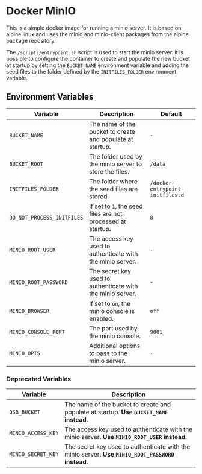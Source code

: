 # Docker MinIO

This is a simple docker image for running a minio server. It is based on alpine linux and uses the minio and minio-client packages from the alpine package repository.

The `/scripts/entrypoint.sh` script is used to start the minio server. It is possible to configure the container to create and populate the new bucket at startup by setting the `BUCKET_NAME` environment variable and adding the seed files to the folder defined by the `INITFILES_FOLDER` environment variable.

## Environment Variables

| Variable                   | Description                                                 | Default                          |
| -------------------------- | ----------------------------------------------------------- | -------------------------------- |
| `BUCKET_NAME`              | The name of the bucket to create and populate at startup.   | `-`                              |
| `BUCKET_ROOT`              | The folder used by the minio server to store the files.     | `/data`                          |
| `INITFILES_FOLDER`         | The folder where the seed files are stored.                 | `/docker-entrypoint-initfiles.d` |
| `DO_NOT_PROCESS_INITFILES` | If set to `1`, the seed files are not processed at startup. | `0`                              |
| `MINIO_ROOT_USER`          | The access key used to authenticate with the minio server.  | `-`                              |
| `MINIO_ROOT_PASSWORD`      | The secret key used to authenticate with the minio server.  | `-`                              |
| `MINIO_BROWSER`            | If set to `on`, the minio console is enabled.               | `off`                            |
| `MINIO_CONSOLE_PORT`       | The port used by the minio console.                         | `9001`                           |
| `MINIO_OPTS`               | Additional options to pass to the minio server.             | `-`                              |

### Deprecated Variables

| Variable           | Description                                                                                       |
| ------------------ | ------------------------------------------------------------------------------------------------- |
| `OSB_BUCKET`       | The name of the bucket to create and populate at startup. **Use `BUCKET_NAME` instead.**          |
| `MINIO_ACCESS_KEY` | The access key used to authenticate with the minio server. **Use `MINIO_ROOT_USER` instead.**     |
| `MINIO_SECRET_KEY` | The secret key used to authenticate with the minio server. **Use `MINIO_ROOT_PASSWORD` instead.** |
